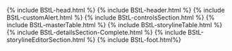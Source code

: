 {% include BStL-head.html %}
{% include BStL-header.html %}
{% include BStL-customAlert.html %}
{% include BStL-controlsSection.html %}
{% include BStL-masterTable.html %}
{% include BStL-storylineTable.html %}
{% include BStL-detailsSection-Complete.html %}
{% include BStL-storylineEditorSection.html %}
{% include BStL-foot.html%}
